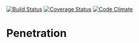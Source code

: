 [![Build Status](https://travis-ci.org/mmmpa/penetration.svg)](https://travis-ci.org/mmmpa/penetration)
[![Coverage Status](https://coveralls.io/repos/mmmpa/penetration/badge.svg?branch=master)](https://coveralls.io/r/mmmpa/penetration?branch=master)
[![Code Climate](https://codeclimate.com/github/mmmpa/penetration/badges/gpa.svg)](https://codeclimate.com/github/mmmpa/penetration)

# Penetration
